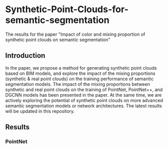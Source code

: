 # Synthetic-Point-Clouds-for-semantic-segmentation
The results for the paper "Impact of color and mixing proportion of synthetic point clouds on semantic segmentation"

## Introduction
In the paper, we propose a method for generating synthetic point clouds based on BIM models, and explore the impact of the mixing proportions (synthetic & real point clouds) on the training performance of semantic segmentation models. 
The impact of the mixing proportions between synthetic and real point clouds on the training of PointNet, PointNet++, and DGCNN models has been presented in the paper. 
At the same time, we are actively exploring the potential of synthetic point clouds on more advanced semantic segmentation models or network architectures. 
The latest results will be updated in this repository. 

## Results
### PointNet
